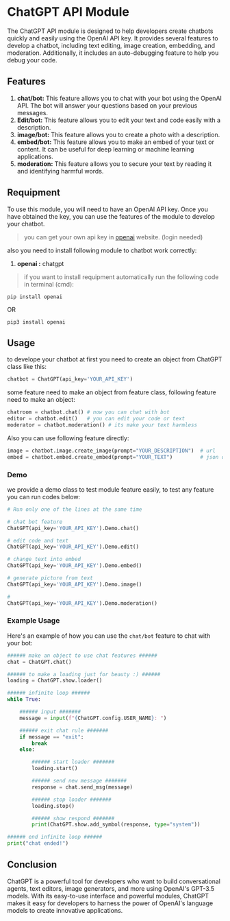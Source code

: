 # ChatGPT API Module

The ChatGPT API module is designed to help developers create chatbots quickly and easily using the OpenAI API key. It provides several features to develop a chatbot, including text editing, image creation, embedding, and moderation. Additionally, it includes an auto-debugging feature to help you debug your code.

## Features
1. **chat/bot:** This feature allows you to chat with your bot using the OpenAI API. The bot will answer your questions based on your previous messages.
2. **Edit/bot:** This feature allows you to edit your text and code easily with a description.
3. **image/bot:** This feature allows you to create a photo with a description.
4. **embed/bot:** This feature allows you to make an embed of your text or content. It can be useful for deep learning or machine learning applications.
5. **moderation:** This feature allows you to secure your text by reading it and identifying harmful words.

## Requipment
To use this module, you will need to have an OpenAI API key. Once you have obtained the key, you can use the features of the module to develop your chatbot.
> you can get your own api key in [openai](https://platform.openai.com/account/api-keys) website. (login needed)

also you need to install following module to chatbot work correctly:
1. **openai :** chatgpt

> if you want to install requipment automatically run the following code in terminal (cmd):
```
pip install openai
```
OR
```
pip3 install openai
```
## Usage
to develope your chatbot at first you need to create an object from ChatGPT class like this:
```python
chatbot = ChatGPT(api_key='YOUR_API_KEY')
```

some feature need to make an object from feature class, following feature need to make an object:
```python
chatroom = chatbot.chat() # now you can chat with bot
editor = chatbot.edit()   # you can edit your code or text
moderator = chatbot.moderation() # its make your text harmless
```

Also you can use following feature directly:
```python
image = chatbot.image.create_image(prompt="YOUR_DESCRIPTION")  # url
embed = chatbot.embed.create_embed(prompt="YOUR_TEXT")         # json object
```
### Demo
we provide a demo class to test module feature easily, to test any feature you can run codes below:

```python
# Run only one of the lines at the same time

# chat bot feature
ChatGPT(api_key='YOUR_API_KEY').Demo.chat()

# edit code and text
ChatGPT(api_key='YOUR_API_KEY').Demo.edit()

# change text into embed
ChatGPT(api_key='YOUR_API_KEY').Demo.embed()

# generate picture from text
ChatGPT(api_key='YOUR_API_KEY').Demo.image()

#
ChatGPT(api_key='YOUR_API_KEY').Demo.moderation()
```

### Example Usage
Here's an example of how you can use the `chat/bot` feature to chat with your bot:

```python
###### make an object to use chat features ######
chat = ChatGPT.chat()

###### to make a loading just for beauty :) ######
loading = ChatGPT.show.loader()

###### infinite loop ######
while True:

    ###### input #######
    message = input(f"{ChatGPT.config.USER_NAME}: ")

    ###### exit chat rule #######
    if message == "exit":
        break
    else:

        ###### start loader #######
        loading.start()

        ###### send new message #######
        response = chat.send_msg(message)

        ###### stop loader #######
        loading.stop()

        ###### show respond #######
        print(ChatGPT.show.add_symbol(response, type="system"))

###### end infinite loop ######
print("chat ended!")
```
## Conclusion
ChatGPT is a powerful tool for developers who want to build conversational agents, text editors, image generators, and more using OpenAI's GPT-3.5 models. With its easy-to-use interface and powerful modules, ChatGPT makes it easy for developers to harness the power of OpenAI's language models to create innovative applications.
